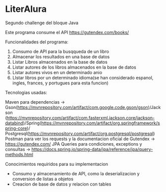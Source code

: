 # LiterAlura

Segundo challenge del bloque Java

Este programa consume el API https://gutendex.com/books/

Funcionalidades del programa:

1. Consumo de API para la busqqueda de un libro
2. Almacenar los resultados en una base de datos
3. Listar Libros almacenados en la base de datos
4. Listar autores de los libros almacenados en la base de datos
5. Listar autores vivos en un determinado anio
6. LIstar libros por un determinado idioma(se han considerado espanol, ingles, frances, y portugues para esta funcion)

Tecnologias usadas:

Maven para dependencias -> Gson(https://mvnrepository.com/artifact/com.google.code.gson/gson)/Jackson (https://mvnrepository.com/artifact/com.fasterxml.jackson.core/jackson-databind)/Spring(https://mvnrepository.com/artifact/org.springframework/spring-core)/ Postgresql(https://mvnrepository.com/artifact/org.postgresql/postgresql) 
Postman para ver los requests y la documentacion oficial de Gutendex  -> https://gutendex.com/
JPA Queries para condiciones, exceptions y consultas -> https://docs.spring.io/spring-data/jpa/reference/jpa/query-methods.html

Conocimientos requiridos para su implementacion
- Consumo y almacenamiento de API, como la deserializacion y conversion de listas a objetos
- Creacion de base de datos y relacion con tables

